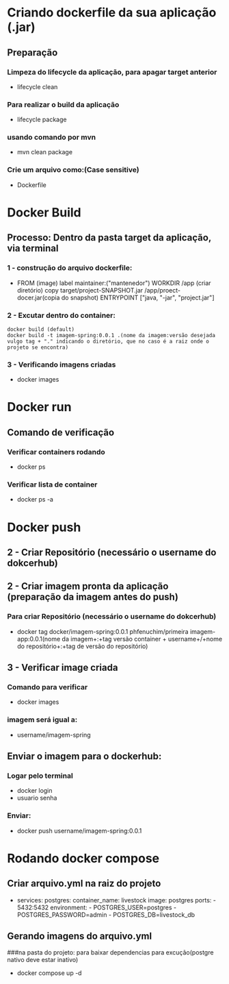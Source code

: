 # Criando dockerfile da sua aplicação (.jar)

## Preparação 
### Limpeza do lifecycle da aplicação, para apagar target anterior
 *  lifecycle clean
### Para realizar o build da aplicação
 * lifecycle package
### usando comando por mvn 
 * mvn clean package


### Crie um arquivo como:(Case sensitive) 
 * Dockerfile

# Docker Build 
## Processo: Dentro da pasta target da aplicação, via terminal
### 1 - construção do arquivo dockerfile:
 *	FROM (image)
	label maintainer:("mantenedor")
	WORKDIR /app (criar diretório)
	copy target/project-SNAPSHOT.jar /app/proect-docer.jar(copia do snapshot)
	ENTRYPOINT ["java, "-jar", "project.jar"]
### 2 - Excutar dentro do container:
	docker build (default)
	docker build -t imagem-spring:0.0.1 .(nome da imagem:versão desejada vulgo tag + "." indicando o diretório, que no caso é a raiz onde o projeto se encontra)
### 3 - Verificando imagens criadas
 *	docker images 
 
# Docker run
## Comando de verificação
### Verificar containers rodando
 *	docker ps
### Verificar lista de container
 *	docker ps -a
 
# Docker push
## 2 - Criar Repositório (necessário o username do dokcerhub)
	
## 2 - Criar imagem pronta da aplicação (preparação da imagem antes do push)
### Para criar Repositório (necessário o username do dokcerhub)
 *	docker tag docker/imagem-spring:0.0.1 phfenuchim/primeira imagem-app:0.0.1(nome da imagem+:+tag versão container + username+/+nome do repositório+:+tag de versão do repositório)
## 3 - Verificar image criada
### Comando para verificar
 * 	docker images
### imagem será igual a:
 *	username/imagem-spring
## Enviar o imagem para o dockerhub:
### Logar pelo terminal
 *	docker login
 *	usuario senha
### Enviar:
 *	docker push username/imagem-spring:0.0.1
 
# Rodando docker compose
## Criar arquivo.yml na raiz do projeto
 *	services:
		postgres:
			container_name: livestock
			image: postgres
			ports:
			- 5432:5432
			environment:
			- POSTGRES_USER=postgres
			- POSTGRES_PASSWORD=admin
			- POSTGRES_DB=livestock_db
			
## Gerando imagens do arquivo.yml
###na pasta do projeto: para baixar dependencias para excução(postgre nativo deve estar inativo)
 * 	docker compose up -d
